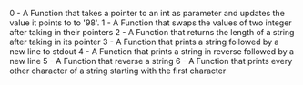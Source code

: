 0 - A Function that takes a pointer to an int as parameter and updates the value it points to to '98'.
1 - A Function that swaps the values of two integer after taking in their pointers
2 - A Function that returns the length of a string after taking in its pointer
3 - A Function that prints a string followed by a new line to stdout
4 - A Function that prints a string in reverse followed by a new line
5 - A Function that reverse a string
6 - A Function that prints every other character of a string starting with the first character
